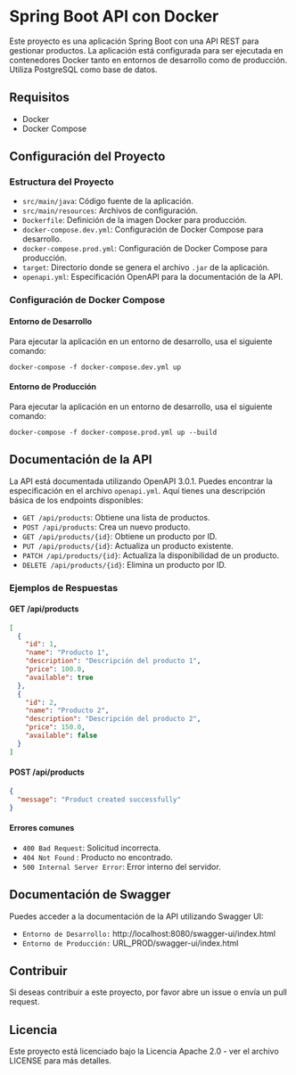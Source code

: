 # Spring Boot API con Docker

Este proyecto es una aplicación Spring Boot con una API REST para gestionar productos. La aplicación está configurada para ser ejecutada en contenedores Docker tanto en entornos de desarrollo como de producción. Utiliza PostgreSQL como base de datos.

## Requisitos

- Docker
- Docker Compose

## Configuración del Proyecto

### Estructura del Proyecto

- `src/main/java`: Código fuente de la aplicación.
- `src/main/resources`: Archivos de configuración.
- `Dockerfile`: Definición de la imagen Docker para producción.
- `docker-compose.dev.yml`: Configuración de Docker Compose para desarrollo.
- `docker-compose.prod.yml`: Configuración de Docker Compose para producción.
- `target`: Directorio donde se genera el archivo `.jar` de la aplicación.
- `openapi.yml`: Especificación OpenAPI para la documentación de la API.

### Configuración de Docker Compose

#### Entorno de Desarrollo
Para ejecutar la aplicación en un entorno de desarrollo, usa el siguiente comando:
```
docker-compose -f docker-compose.dev.yml up
```

#### Entorno de Producción
Para ejecutar la aplicación en un entorno de desarrollo, usa el siguiente comando:
```
docker-compose -f docker-compose.prod.yml up --build
```

## Documentación de la API

La API está documentada utilizando OpenAPI 3.0.1. Puedes encontrar la especificación en el archivo `openapi.yml`. Aquí tienes una descripción básica de los endpoints disponibles:

- `GET /api/products`: Obtiene una lista de productos.
- `POST /api/products`: Crea un nuevo producto.
- `GET /api/products/{id}`: Obtiene un producto por ID.
- `PUT /api/products/{id}`: Actualiza un producto existente.
- `PATCH /api/products/{id}`: Actualiza la disponibilidad de un producto.
- `DELETE /api/products/{id}`: Elimina un producto por ID.

### Ejemplos de Respuestas

#### GET /api/products

```json
[
  {
    "id": 1,
    "name": "Producto 1",
    "description": "Descripción del producto 1",
    "price": 100.0,
    "available": true
  },
  {
    "id": 2,
    "name": "Producto 2",
    "description": "Descripción del producto 2",
    "price": 150.0,
    "available": false
  }
]
```
#### POST /api/products
```json
{
  "message": "Product created successfully"
}
```
#### Errores comunes

- `400 Bad Request`:  Solicitud incorrecta.
- `404 Not Found`  :  Producto no encontrado.
- `500 Internal Server Error`:  Error interno del servidor.

## Documentación de Swagger
Puedes acceder a la documentación de la API utilizando Swagger UI:

- `Entorno de Desarrollo:` http://localhost:8080/swagger-ui/index.html
- `Entorno de Producción:` URL_PROD/swagger-ui/index.html

## Contribuir
Si deseas contribuir a este proyecto, por favor abre un issue o envía un pull request.

## Licencia
Este proyecto está licenciado bajo la Licencia Apache 2.0 - ver el archivo LICENSE para más detalles.

